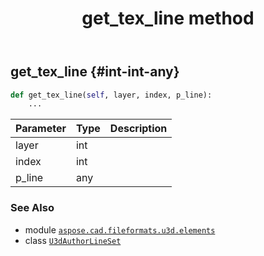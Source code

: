 ﻿---
title: get_tex_line method
second_title: Aspose.CAD for Python via .NET API References
description: 
type: docs
weight: 150
url: /python-net/aspose.cad.fileformats.u3d.elements/u3dauthorlineset/get_tex_line/
is_root: false
---

## get_tex_line {#int-int-any}





```python
def get_tex_line(self, layer, index, p_line):
    ...
```


| Parameter | Type | Description |
| :- | :- | :- |
| layer | int |  |
| index | int |  |
| p_line | any |  |



### See Also
* module [`aspose.cad.fileformats.u3d.elements`](../../)
* class [`U3dAuthorLineSet`](/cad/python-net/aspose.cad.fileformats.u3d.elements/u3dauthorlineset)
